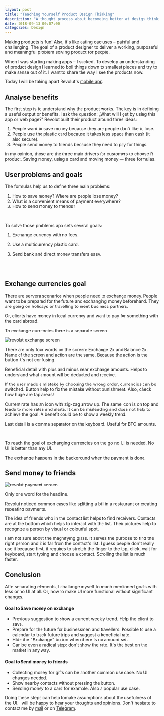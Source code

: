 ```yaml
---
layout: post
title: "Teaching Yourself Product Design Thinking"
description: "A thought process about becomeing better at design thinking and product creation" 
date: 2018-09-13 00:07:00
categories: Design
---
```


Making products is fun! Also, it's like eating cactuses – painful and challenging. The goal of a product designer to deliver a working, purposeful and meaningful problem solving product for people. 

When I was starting making apps – I sucked. To develop an understanding of product design I learned to boil things down to smallest pieces and try to make sense out of it.  I want to share the way I see the products now. 

Today I will be taking apart Revolut's <a href="https://www.revolut.com/" target="_blank">mobile app</a>. 

## Analyse benefits 

The first step is to understand why the product works. The key is in defining a useful output or benefits. I ask the question: „What will I get by using this app or web page?" Revolut built their product around three ideas:

1. People want to save money because they are people don't like to lose. 
2. People use the plastic card because it takes less space than cash (it also secure).
3. People send money to friends because they need to pay for things.

In my opinion, those are the three main drivers for customers to choose R product. Saving money, using a card and moving money — three formulas.<br>

## User problems and goals

The formulas help us to define three main problems:

1. How to save money? Where are people lose money?
2. What is a convenient means of payment everywhere?
3. How to send money to friends?

<br>

To solve those problems app sets several goals:

1. Exchange currency with no fees.

2. Use a multicurrency plastic card.

3. Send bank and direct money transfers easy.

   <br>

   <br>

## Exchange currencies goal

There are servera scenarios when people need to exchange money. People want to be prepared for the future and exchanging money beforehand. They are going on holidays or travelling to meet business partners.

Or, clients have money in local currency and want to pay for something with the card abroad.

To exchange currencies there is a separate screen. 

<span class="p300">![revolut exchange screen](/blog_img/advices/rev_exchange.gif)</span>

There are only four words on the screen: Exchange 2x and Balance 2x. Name of the screen and action are the same. Because the action is the button it's not confusing. 

Beneficial detail with plus and minus near exchange amounts. Helps to understand what amount will be deducted and receive.

If the user made a mistake by choosing the wrong order, currencies can be switched. Button help to fix the mistake without punishment. Also, check how huge are tap areas!

Current rate has an icon with zig-zag arrow up. The same icon is on top and leads to more rates and alerts. It can be misleading and does not help to achieve the goal. A benefit could be to show a weekly trend.

Last detail is a comma separator on the keyboard. Useful for BTC amounts.

<br>

To reach the goal of exchanging currencies on the go no UI is needed. No UI is better than any UI.

The exchange happens in the background when the payment is done.



## Send money to friends

<span class="p300">![revolut payment screen](/blog_img/advices/rev_payments.gif)</span>

Only one word for the headline.

Revolut noticed common cases like splitting a bill in a restaurant or creating repeating payments.

The idea of friends who in the contact list helps to find receivers. Contacts are at the bottom which helps to interact with the list. Their pictures help to recognize a person by visual or colourful spot.

I am not sure about the magnifying glass. It serves the purpose to find the right person and it is far from the contact's list. I guess people don't really use it because first, it requires to stretch the finger to the top, click, wait for keyboard, start typing and choose a contact. Scrolling the list is much faster.



## Conclusion

Afte separating elements, I challange myself to reach mentioned goals with less or no UI at all. Or, how to make UI more functional without significant changes.

#### Goal to Save money on exchange

- Previous suggestion to show a current weekly trend. Help the client to save.
- Prepare for the future for businessmen and travellers. Possible to use a calendar to track future trips and suggest a beneficial rate.
- Hide the "Exchange" button when there is no amount set.
- Can be even a radical step: don't show the rate. It's the best on the market in any way.

#### Goal to Send money to friends

- Collecting money for gifts can be another common use case. No UI changes needed.
- Show nearby contacts without pressing the button.
- Sending money to a card for example. Also a popular use case.



Doing these steps can help tomake assumptions about the usefulness of the UI. I will be happy to hear your thoughts and opinions. Don't hesitate to contact me by <a href="mailto:yuriysteam@icloud.com" target="_top">mail</a> or on <a href="https://t.me/yuriysteam">Telegram</a>.